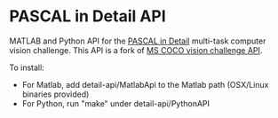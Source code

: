 # PASCAL in Detail API

MATLAB and Python API for the [PASCAL in Detail](https://sites.google.com/view/pasd/dataset) multi-task computer vision challenge. This API is a fork of [MS COCO vision challenge API](https://github.com/pdollar/coco).

To install:
  - For Matlab, add detail-api/MatlabApi to the Matlab path (OSX/Linux binaries provided)
  - For Python, run "make" under detail-api/PythonAPI
